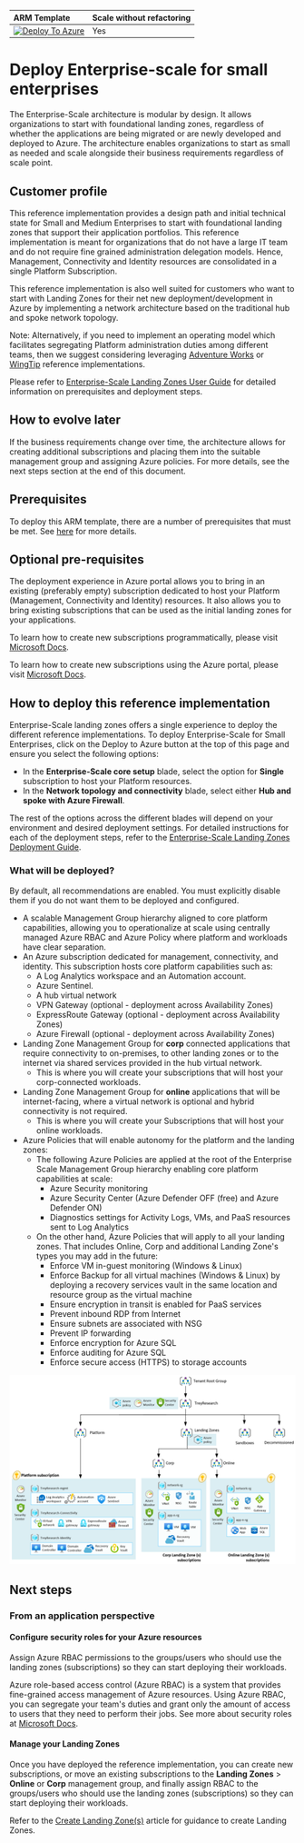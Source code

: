 | ARM Template | Scale without refactoring |
|:--------------|:--------------|
| [![Deploy To Azure](https://learn.microsoft.com/azure/templates/media/deploy-to-azure.svg)](https://portal.azure.com/#blade/Microsoft_Azure_CreateUIDef/CustomDeploymentBlade/uri/https%3A%2F%2Fraw.githubusercontent.com%2FAzure%2FEnterprise-Scale%2Fmain%2FeslzArm%2FeslzArm.json/uiFormDefinitionUri/https%3A%2F%2Fraw.githubusercontent.com%2FAzure%2FEnterprise-Scale%2Fmain%2FeslzArm%2Feslz-portal.json)  | Yes |

# Deploy Enterprise-scale for small enterprises

The Enterprise-Scale architecture is modular by design. It allows organizations to start with foundational landing zones, regardless of whether the applications are being migrated or are newly developed and deployed to Azure. The architecture enables organizations to start as small as needed and scale alongside their business requirements regardless of scale point.

## Customer profile

This reference implementation provides a design path and initial technical state for Small and Medium Enterprises to start with foundational landing zones that support their application portfolios. This reference implementation is meant for organizations that do not have a large IT team and do not require fine grained administration delegation models. Hence, Management, Connectivity and Identity resources are consolidated in a single Platform Subscription.

This reference implementation is also well suited for customers who want to start with Landing Zones for their net new deployment/development in Azure by implementing a network architecture based on the traditional hub and spoke network topology.

Note: Alternatively, if you need to implement an operating model which facilitates segregating Platform administration duties among different teams, then we suggest considering leveraging [Adventure Works](https://github.com/Azure/Enterprise-Scale/blob/main/docs/reference/adventureworks/README.md) or [WingTip](https://github.com/Azure/Enterprise-Scale/blob/main/docs/reference/wingtip/README.md) reference implementations.

Please refer to [Enterprise-Scale Landing Zones User Guide](https://github.com/Azure/Enterprise-Scale/wiki/Deploying-Enterprise-Scale) for detailed information on prerequisites and deployment steps.

## How to evolve later

If the business requirements change over time, the architecture allows for creating additional subscriptions and placing them into the suitable management group and assigning Azure policies. For more details, see the next steps section at the end of this document.

## Prerequisites

To deploy this ARM template, there are a number of prerequisites that must be met.
See [here](../../wiki/Deploying-ALZ-Pre-requisites.md) for more details.

## Optional pre-requisites

The deployment experience in Azure portal allows you to bring in an existing (preferably empty) subscription dedicated to host your Platform (Management, Connectivity and Identity) resources. It also allows you to bring existing subscriptions that can be used as the initial landing zones for your applications.

To learn how to create new subscriptions programmatically, please visit [Microsoft Docs](https://learn.microsoft.com/azure/cost-management-billing/manage/programmatically-create-subscription).

To learn how to create new subscriptions using the Azure portal, please visit [Microsoft Docs](https://azure.microsoft.com/blog/create-enterprise-subscription-experience-in-azure-portal-public-preview/).

## How to deploy this reference implementation

Enterprise-Scale landing zones offers a single experience to deploy the different reference implementations. To deploy Enterprise-Scale for Small Enterprises, click on the Deploy to Azure button at the top of this page and ensure you select the following options:

- In the **Enterprise-Scale core setup** blade, select the option for **Single** subscription to host your Platform resources.
- In the **Network topology and connectivity** blade, select either **Hub and spoke with Azure Firewall**.

The rest of the options across the different blades will depend on your environment and desired deployment settings. For detailed instructions for each of the deployment steps, refer to the [Enterprise-Scale Landing Zones Deployment Guide](https://github.com/Azure/Enterprise-Scale/wiki/Deploying-Enterprise-Scale-BasicSetup).

### What will be deployed?

By default, all recommendations are enabled. You must explicitly disable them if you do not want them to be deployed and configured.

- A scalable Management Group hierarchy aligned to core platform capabilities, allowing you to operationalize at scale using centrally managed Azure RBAC and Azure Policy where platform and workloads have clear separation.
- An Azure subscription dedicated for management, connectivity, and identity. This subscription hosts core platform capabilities such as:  
  - A Log Analytics workspace and an Automation account.
  - Azure Sentinel.
  - A hub virtual network  
  - VPN Gateway (optional - deployment across Availability Zones)
  - ExpressRoute Gateway (optional - deployment across Availability Zones)
  - Azure Firewall (optional - deployment across Availability Zones)
- Landing Zone Management Group for **corp** connected applications that require connectivity to on-premises, to other landing zones or to the internet via shared services provided in the hub virtual network.
  - This is where you will create your subscriptions that will host your corp-connected workloads.
- Landing Zone Management Group for **online** applications that will be internet-facing, where a virtual network is optional and hybrid connectivity is not required.
  - This is where you will create your Subscriptions that will host your online workloads.
- Azure Policies that will enable autonomy for the platform and the landing zones:
  - The following Azure Policies are applied at the root of the Enterprise Scale Management Group hierarchy enabling core platform capabilities at scale:
    - Azure Security monitoring
    - Azure Security Center (Azure Defender OFF (free) and Azure Defender ON)
    - Diagnostics settings for Activity Logs, VMs, and PaaS resources sent to Log Analytics
  - On the other hand, Azure Policies that will apply to all your landing zones. That includes Online, Corp and additional Landing Zone's types you may add in the future:
    - Enforce VM in-guest monitoring (Windows & Linux)
    - Enforce Backup for all virtual machines (Windows & Linux) by deploying a recovery services vault in the same location and resource group as the virtual machine
    - Ensure encryption in transit is enabled for PaaS services
    - Prevent inbound RDP from Internet
    - Ensure subnets are associated with NSG
    - Prevent IP forwarding
    - Enforce encryption for Azure SQL
    - Enforce auditing for Azure SQL
    - Enforce secure access (HTTPS) to storage accounts
  
![Trey Research](./media/es-lite.png)

## Next steps

### From an application perspective

#### Configure security roles for your Azure resources

Assign Azure RBAC permissions to the groups/users who should use the landing zones (subscriptions) so they can start deploying their workloads.

Azure role-based access control (Azure RBAC) is a system that provides fine-grained access management of Azure resources. Using Azure RBAC, you can segregate your team's duties and grant only the amount of access to users that they need to perform their jobs. See more about security roles at [Microsoft Docs](https://learn.microsoft.com/azure/role-based-access-control/).

#### Manage your Landing Zones

Once you have deployed the reference implementation, you can create new subscriptions, or move an existing subscriptions to the **Landing Zones** > **Online** or **Corp**  management group, and finally assign RBAC to the groups/users who should use the landing zones (subscriptions) so they can start deploying their workloads.

Refer to the [Create Landing Zone(s)](../../EnterpriseScale-Deploy-landing-zones.md) article for guidance to create Landing Zones.
